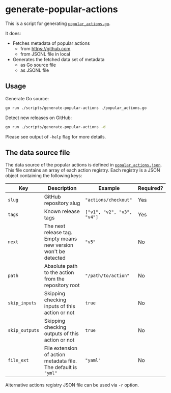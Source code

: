 generate-popular-actions
========================

This is a script for generating [`popular_actions.go`](../../popular_actions.go).

It does:

- Fetches metadata of popular actions
  - from https://github.com
  - from JSONL file in local
- Generates the fetched data set of metadata
  - as Go source file
  - as JSONL file

## Usage

Generate Go source:

```sh
go run ./scripts/generate-popular-actions ./popular_actions.go
```

Detect new releases on GitHub:

```sh
go run ./scripts/generate-popular-actions -d
```

Please see output of `-help` flag for more details.

## The data source file

The data source of the popular actions is defined in [`popular_actions.json`](./popular_actions.json). This file contains an array
of each action registry. Each registry is a JSON object containing the following keys:

| Key            | Description                                                     | Example                    | Required? |
|----------------|-----------------------------------------------------------------|----------------------------|-----------|
| `slug`         | GitHub repository slug                                          | `"actions/checkout"`       | Yes       |
| `tags`         | Known release tags                                              | `["v1", "v2", "v3", "v4"]` | Yes       |
| `next`         | The next release tag. Empty means new version won't be detected | `"v5"`                     | No        |
| `path`         | Absolute path to the action from the repository root            | `"/path/to/action"`        | No        |
| `skip_inputs`  | Skipping checking inputs of this action or not                  | `true`                     | No        |
| `skip_outputs` | Skipping checking outputs of this action or not                 | `true`                     | No        |
| `file_ext`     | File extension of action metadata file. The default is `"yml"`  | `"yaml"`                   | No        |

Alternative actions registry JSON file can be used via `-r` option.
